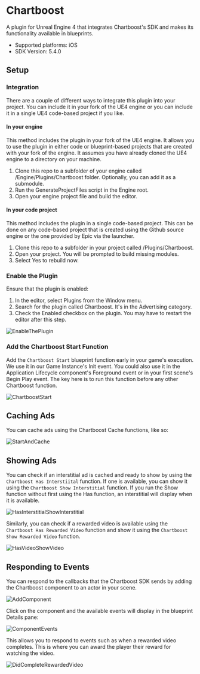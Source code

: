 # Chartboost
A plugin for Unreal Engine 4 that integrates Chartboost's SDK and makes its functionality available in blueprints.

- Supported platforms: iOS
- SDK Version: 5.4.0

## Setup

### Integration

There are a couple of different ways to integrate this plugin into your project. You can include it in your fork of the UE4 engine or you can include it in a single UE4 code-based project if you like.

#### In your engine

This method includes the plugin in your fork of the UE4 engine. It allows you to use the plugin in either code or blueprint-based projects that are created with your fork of the engine. It assumes you have already cloned the UE4 engine to a directory on your machine.

1. Clone this repo to a subfolder of your engine called /Engine/Plugins/Chartboost folder. Optionally, you can add it as a submodule.
2. Run the GenerateProjectFiles script in the Engine root.
3. Open your engine project file and build the editor.

#### In your code project

This method includes the plugin in a single code-based project. This can be done on any code-based project that is created using the Github source engine or the one provided by Epic via the launcher.

1. Clone this repo to a subfolder in your project called /Plugins/Chartboost.
2. Open your project. You will be prompted to build missing modules.
3. Select Yes to rebuild now.

### Enable the Plugin

Ensure that the plugin is enabled:

1. In the editor, select Plugins from the Window menu.
2. Search for the plugin called Chartboost. It's in the Advertising category.
3. Check the Enabled checkbox on the plugin. You may have to restart the editor after this step.

![EnableThePlugin](Resources/EnableThePlugin.png)

### Add the Chartboost Start Function

Add the `Chartboost Start` blueprint function early in your game's execution. We use it in our Game Instance's Init event. You could also use it in the Application Lifecycle component's Foreground event or in your first scene's Begin Play event. The key here is to run this function before any other Chartboost function.

![ChartboostStart](Resources/ChartboostStart.png)

## Caching Ads

You can cache ads using the Chartboost Cache functions, like so:

![StartAndCache](Resources/StartAndCache.png)

## Showing Ads

You can check if an interstitial ad is cached and ready to show by using the `Chartboost Has Interstiital` function. If one is available, you can show it using the `Chartboost Show Interstitial` function. If you run the Show function without first using the Has function, an interstitial will display when it is available.

![HasInterstitialShowInterstitial](Resources/HasInterstitialShowInterstitial.png)

Similarly, you can check if a rewarded video is available using the `Chartboost Has Rewarded Video` function and show it using the `Chartboost Show Rewarded Video` function.

![HasVideoShowVideo](Resources/HasVideoShowVideo.png)

## Responding to Events

You can respond to the callbacks that the Chartboost SDK sends by adding the Chartboost component to an actor in your scene.

![AddComponent](Resources/AddComponent.png)

Click on the component and the available events will display in the blueprint Details pane:

![ComponentEvents](Resources/ComponentEvents.png)

This allows you to respond to events such as when a rewarded video completes. This is where you can award the player their reward for watching the video.

![DidCompleteRewardedVideo](Resources/DidCompleteRewardedVideo.png)
